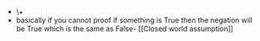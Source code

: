 - \\+
- basically if you cannot proof if something is True then the negation will be True which is the same as False- [[Closed world assumption]]